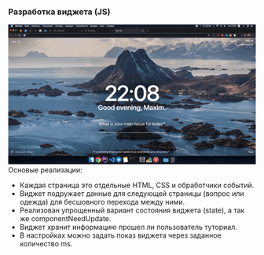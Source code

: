 ### Разработка виджета (JS)
![](widget.gif)
Основые реализации:
* Каждая страница это отдельные HTML, CSS и обработчики событий.
* Виджет подружает данные для следующей страницы (вопрос или одежда) для бесшовного перехода между ними.
* Реализован упрощенный вариант состояния виджета (state), а так же componentNeedUpdate.
* Виджет хранит информацию прошел ли пользователь туториал.
* В настройках можно задать показ виджета через заданное количество ms.